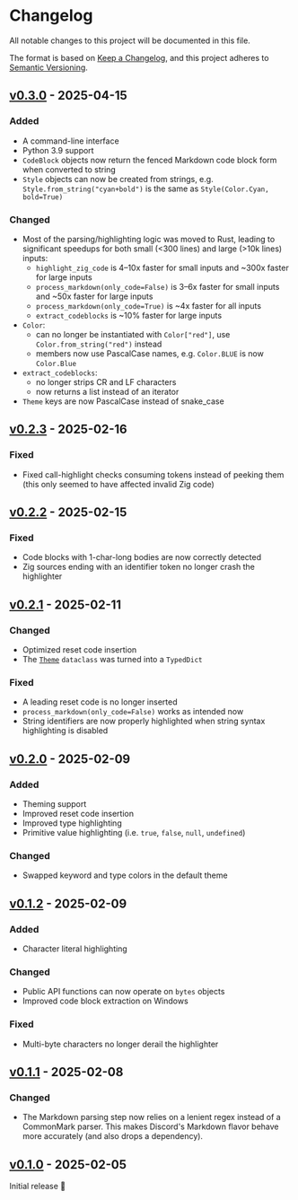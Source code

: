 # Changelog

All notable changes to this project will be documented in this file.

The format is based on [Keep a Changelog](https://keepachangelog.com/en/1.0.0/),
and this project adheres to [Semantic Versioning](https://semver.org/spec/v2.0.0.html).

## [v0.3.0] - 2025-04-15

### Added
- A command-line interface
- Python 3.9 support
- `CodeBlock` objects now return the fenced Markdown code block form when
  converted to string
- `Style` objects can now be created from strings, e.g.
  `Style.from_string("cyan+bold")` is the same as `Style(Color.Cyan, bold=True)`

### Changed
- Most of the parsing/highlighting logic was moved to Rust, leading to
  significant speedups for both small (<300 lines) and large (>10k lines)
  inputs:
  - `highlight_zig_code` is 4–10x faster for small inputs and ~300x faster for
    large inputs
  - `process_markdown(only_code=False)` is 3–6x faster for small inputs and ~50x
    faster for large inputs
  - `process_markdown(only_code=True)` is ~4x faster for all inputs
  - `extract_codeblocks` is ~10% faster for large inputs
- `Color`:
  - can no longer be instantiated with `Color["red"]`, use
    `Color.from_string("red")` instead
  - members now use PascalCase names, e.g. `Color.BLUE` is now `Color.Blue`
- `extract_codeblocks`:
  - no longer strips CR and LF characters
  - now returns a list instead of an iterator
- `Theme` keys are now PascalCase instead of snake_case

## [v0.2.3] - 2025-02-16

### Fixed
- Fixed call-highlight checks consuming tokens instead of peeking them
  (this only seemed to have affected invalid Zig code)

## [v0.2.2] - 2025-02-15

### Fixed
- Code blocks with 1-char-long bodies are now correctly detected
- Zig sources ending with an identifier token no longer crash the highlighter

## [v0.2.1] - 2025-02-11

### Changed
- Optimized reset code insertion
- The [`Theme`](https://github.com/trag1c/zig-codeblocks/blob/b6d25f780ad260be4ff90ed0657ee08d69cf2e86/README.md#theme)
  `dataclass` was turned into a `TypedDict`

### Fixed
- A leading reset code is no longer inserted
- `process_markdown(only_code=False)` works as intended now
- String identifiers are now properly highlighted when string syntax
  highlighting is disabled

## [v0.2.0] - 2025-02-09

### Added
- Theming support
- Improved reset code insertion
- Improved type highlighting
- Primitive value highlighting (i.e. `true`, `false`, `null`, `undefined`)

### Changed
- Swapped keyword and type colors in the default theme

## [v0.1.2] - 2025-02-09

### Added
- Character literal highlighting

### Changed
- Public API functions can now operate on `bytes` objects
- Improved code block extraction on Windows

### Fixed
- Multi-byte characters no longer derail the highlighter

## [v0.1.1] - 2025-02-08

### Changed
- The Markdown parsing step now relies on a lenient regex instead of a
  CommonMark parser. This makes Discord's Markdown flavor behave more accurately (and also drops a dependency).

## [v0.1.0] - 2025-02-05

Initial release 🎉

[v0.1.0]: https://github.com/trag1c/zig-codeblocks/releases/tag/v0.1.0
[v0.1.1]: https://github.com/trag1c/zig-codeblocks/compare/v0.1.0...v0.1.1
[v0.1.2]: https://github.com/trag1c/zig-codeblocks/compare/v0.1.1...v0.1.2
[v0.2.0]: https://github.com/trag1c/zig-codeblocks/compare/v0.1.2...v0.2.0
[v0.2.1]: https://github.com/trag1c/zig-codeblocks/compare/v0.2.0...v0.2.1
[v0.2.2]: https://github.com/trag1c/zig-codeblocks/compare/v0.2.1...v0.2.2
[v0.2.3]: https://github.com/trag1c/zig-codeblocks/compare/v0.2.2...v0.2.3
[v0.3.0]: https://github.com/trag1c/zig-codeblocks/compare/v0.2.3...v0.3.0

